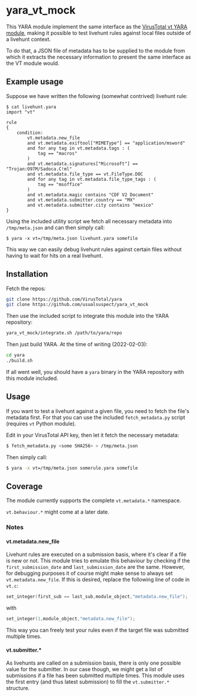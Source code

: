 # yara\_vt\_mock

This YARA module implement the same interface as the [VirusTotal vt YARA module](https://support.virustotal.com/hc/en-us/articles/360007088057-Writing-YARA-rules-for-Livehunt), making it possible to test livehunt rules against local files outside of a livehunt context.

To do that, a JSON file of metadata has to be supplied to the module from which it extracts the necessary information to present the same interface as the VT module would.

## Example usage

Suppose we have written the following (somewhat contrived) livehunt rule:

```
$ cat livehunt.yara
import "vt"

rule 
{
    condition:
        vt.metadata.new_file
        and vt.metadata.exiftool["MIMEType"] == "application/msword"
        and for any tag in vt.metadata.tags : (
            tag == "macros"
        )
        and vt.metadata.signatures["Microsoft"] == "Trojan:O97M/Sadoca.C!ml"
        and vt.metadata.file_type == vt.FileType.DOC
        and for any tag in vt.metadata.file_type_tags : (
            tag == "msoffice"
        )
        and vt.metadata.magic contains "CDF V2 Document"
        and vt.metadata.submitter.country == "MX"
        and vt.metadata.submitter.city contains "mexico"
}
```

Using the included utility script we fetch all necessary metadata into `/tmp/meta.json` and can then simply call:

```
$ yara -x vt=/tmp/meta.json livehunt.yara somefile
```

This way we can easily debug livehunt rules against certain files without having to wait for hits on a real livehunt.

## Installation

Fetch the repos:

```bash
git clone https://github.com/VirusTotal/yara
git clone https://github.com/usualsuspect/yara_vt_mock
```

Then use the included script to integrate this module into the YARA repository:

```bash
yara_vt_mock/integrate.sh /path/to/yara/repo
```

Then just build YARA. At the time of writing (2022-02-03):
```bash
cd yara
./build.sh
```

If all went well, you should have a `yara` binary in the YARA repository with this module included.

## Usage

If you want to test a livehunt against a given file, you need to fetch the file's metadata first. For that you can use the included `fetch_metadata.py` script (requires `vt` Python module).

Edit in your VirusTotal API key, then let it fetch the necessary metadata:

```bash
$ fetch_metadata.py <some SHA256> > /tmp/meta.json
```

Then simply call:

```bash
$ yara -x vt=/tmp/meta.json somerule.yara somefile
```

## Coverage

The module currently supports the complete `vt.metadata.*` namespace.

`vt.behaviour.*` might come at a later date.

### Notes

#### vt.metadata.new\_file

Livehunt rules are executed on a submission basis, where it's clear if a file is new or not. This module tries to emulate this behaviour by checking if the `first_submission_date` and `last_submission_date` are the same. However, for debugging purposes it of course might make sense to always set `vt.metadata.new_file`. If this is desired, replace the following line of code in `vt.c`:

```c
set_integer(first_sub == last_sub,module_object,"metadata.new_file");
```

with

```c
set_integer(1,module_object,"metadata.new_file");
```

This way you can freely test your rules even if the target file was submitted multiple times.

#### vt.submitter.*

As livehunts are called on a submission basis, there is only one possible value for the submitter. In our case though, we might get a list of submissions if a file has been submitted multiple times. This module uses the first entry (and thus latest submission) to fill the `vt.submitter.*` structure.
